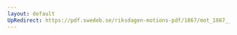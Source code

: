 ```yaml
---
layout: default
UpRedirect: https://pdf.swedeb.se/riksdagen-motions-pdf/1867/mot_1867__ak__00100/mot_1867__ak__00100_004.pdf
---
```

